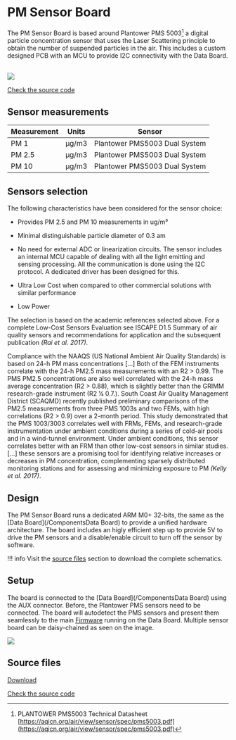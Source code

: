 PM Sensor Board
====================

The PM Sensor Board is based around Plantower PMS 5003[^11] a digital particle concentration sensor that uses the Laser Scattering principle to obtain the number of suspended particles in the air. This includes a custom designed PCB with an MCU to provide I2C connectivity with the Data Board.  

![](https://i.imgur.com/Hqt1dXh.jpg)

<a class="github-button" data-size="large" href="https://github.com/fablabbcn/smartcitizen-kit-pm-board" aria-label="Check the source code">Check the source code</a>

## Sensor measurements

| Measurement | Units | Sensor                        |
|-------------|-------|-------------------------------|
| PM 1        | µg/m3 | Plantower PMS5003 Dual System |
| PM 2.5      | µg/m3 | Plantower PMS5003 Dual System |
| PM 10       | µg/m3 | Plantower PMS5003 Dual System |


## Sensors selection


The following characteristics have been considered for the sensor
choice:

* Provides PM 2.5 and PM 10 measurements in ug/m³

* Minimal distinguishable particle diameter of 0.3 am

* No need for external ADC or linearization circuits. The sensor includes an internal MCU capable of dealing with all the light emitting and sensing processing. All the communication is done using the I2C protocol. A dedicated driver has been designed for this.

* Ultra Low Cost when compared to other commercial solutions with similar performance

* Low Power

The selection is based on the academic references selected above. For a complete Low-Cost Sensors Evaluation see ISCAPE D1.5 Summary of air quality sensors and recommendations for application and the subsequent publication _(Rai et al. 2017)_.

Compliance with the NAAQS (US National Ambient Air Quality Standards) is based on 24-h PM mass concentrations \[\...\] Both of the FEM instruments correlate with the 24-h PM2.5 mass measurements with an R2 \> 0.99. The PMS PM2.5 concentrations are also well correlated with the 24-h mass average concentration (R2 \> 0.88), which is slightly better than the GRIMM research-grade instrument (R2 1⁄4 0.7.). South Coast Air Quality Management District (SCAQMD) recently published preliminary comparisons of the PM2.5 measurements from three PMS 1003s and two FEMs, with high correlations (R2 \> 0.9) over a 2-month period. This study demonstrated that the PMS 1003/3003 correlates well with FRMs, FEMs, and research-grade instrumentation under ambient conditions during a series of cold-air pools and in a wind-tunnel environment. Under ambient conditions, this sensor correlates better with an FRM than other low-cost sensors in similar studies. \[\...\] these sensors are a promising tool for identifying relative increases or decreases in PM concentration, complementing sparsely distributed monitoring stations and for assessing and minimizing exposure to PM _(Kelly et al. 2017)_.

## Design

The PM Sensor Board runs a dedicated ARM M0+ 32-bits, the same as the [Data Board](/ComponentsData Board) to provide a unified hardware architecture. The board includes an higly efficient step up to provide 5V to drive the PM sensors and a disable/enable circuit to turn off the sensor by software.

!!! info
	Visit the [source files](#source-files) section to download the complete schematics.

## Setup

The board is connected to the [Data Board](/ComponentsData Board) using the AUX connector. Before, the Plantower PMS sensors need to be connected. The board will autodetect the PMS sensors and present them seamlessly to the main [Firmware](/ComponentsFirmware)  running on the Data Board. Multiple sensor board can be daisy-chained as seen on the image.

![](https://i.imgur.com/RRu8MiV.jpg)

## Source files

<a class="github-button" data-size="large" href="https://github.com/fablabbcn/smartcitizen-kit-pm-board/archive/master.zip" data-icon="octicon-cloud-download" aria-label="Download from GitHub">Download</a>

<a class="github-button" data-size="large" href="https://github.com/fablabbcn/smartcitizen-kit-pm-board" aria-label="Check the source code">Check the source code</a>


[^11]: PLANTOWER PMS5003 Technical Datasheet [https://aqicn.org/air/view/sensor/spec/pms5003.pdf](https://aqicn.org/air/view/sensor/spec/pms5003.pdf)